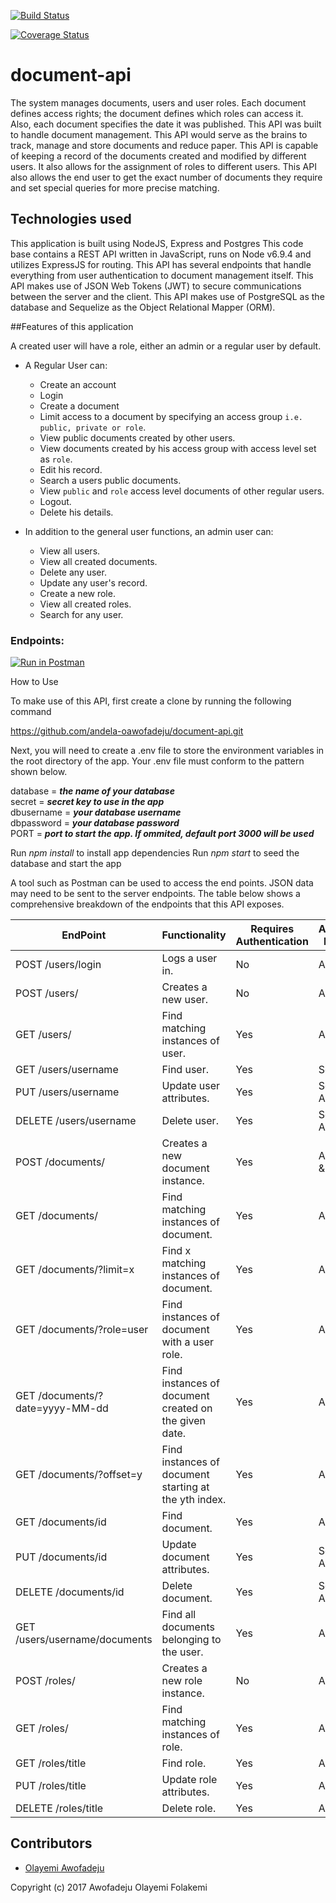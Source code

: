 [![Build Status](https://travis-ci.org/andela-oawofadeju/document-api.svg?branch=master)](https://travis-ci.org/andela-oawofadeju/document-api)

[![Coverage Status](https://coveralls.io/repos/github/andela-oawofadeju/document-api/badge.svg?branch=master)](https://coveralls.io/github/andela-oawofadeju/document-api?branch=master)

# document-api

The system manages documents, users and user roles. Each document defines access rights; the document defines which roles can access it. Also, each document specifies the date it was published.
This API was built to handle document management. This API would serve as the brains to track, manage and store documents and reduce paper. This API is capable of keeping a record of the documents created and modified by different users. It also allows for the assignment of roles to different users. This API also allows the end user to get the exact number of documents they require and set special queries for more precise matching.

## Technologies used

This application is built using NodeJS, Express and Postgres
This code base contains a REST API written in JavaScript, runs on Node v6.9.4 and utilizes ExpressJS for routing. This API has several endpoints that handle everything from user authentication to document management itself. This API makes use of JSON Web Tokens (JWT) to secure communications between the server and the client. This API makes use of PostgreSQL as the database and Sequelize as the Object Relational Mapper (ORM).


##Features of this application

A created user will have a role, either an admin or a regular user by default.
- A Regular User can: 
    - Create an account
    - Login
    - Create a document
    - Limit access to a document by specifying an access group `i.e. public, private or role`.
    - View public documents created by other users.
    - View documents created by his access group with access level set as `role`.
    - Edit his record.
    - Search a users public documents.
    - View `public` and `role` access level documents of other regular users.
    - Logout.
    - Delete his details.

- In addition to the general user functions, an admin user can:
    - View all users.
    - View all created documents.
    - Delete any user.
    - Update any user's record.
    - Create a new role.
    - View all created roles.
    - Search for any user.


### Endpoints:

[![Run in Postman](https://run.pstmn.io/button.svg)](https://app.getpostman.com/run-collection/78750173d816f51ab06c)

How to Use

To make use of this API, first create a clone by running the following command

https://github.com/andela-oawofadeju/document-api.git

Next, you will need to create a .env file to store the environment variables in the root directory of the app. Your .env file must conform to the pattern shown below.

database = ***_the name of your database_***  
secret = ***_secret key to use in the app_***  
dbusername = ***_your database username_***   
dbpassword = ***_your database password_***   
PORT = ***_port to start the app. If ommited, default port 3000 will be used_***   


Run *_npm install_* to install app dependencies
Run *_npm start_* to seed the database and start the app

A tool such as Postman can be used to access the end points. JSON data may need to be sent to the server endpoints. The table below shows a comprehensive breakdown of the endpoints that this API exposes.


EndPoint  |  Functionality | Requires Authentication | Access Level
------------  |  ----------------- | -------------------------------- | ------------------
| POST /users/login	| Logs a user in.	| No | All |
| POST /users/ |	Creates a new user. |	No | All|
| GET /users/ |	Find matching instances of user. |	Yes | Admin
| GET /users/username |	Find user. |	Yes | Self
| PUT /users/username	| Update user attributes. |	Yes | Self & Admin
| DELETE /users/username |	Delete user. |	Yes | Self & Admin
| POST /documents/ |	Creates a new document instance. |	Yes | Admin & User
| GET /documents/	| Find matching instances of document. |	Yes | All
| GET /documents/?limit=x	| Find x matching instances of document. |	Yes | All
| GET /documents/?role=user |	Find instances of document with a user role. |	Yes | All
| GET /documents/?date=yyyy-MM-dd	| Find instances of document created on the given date.	| Yes | All
| GET /documents/?offset=y | Find instances of document starting at the yth index. |	Yes | All
| GET /documents/id	| Find document. |	Yes | All
| PUT /documents/id	| Update document attributes. |	Yes | Self & Admin
| DELETE /documents/id	| Delete document.	| Yes | Self & Admin
| GET /users/username/documents	| Find all documents belonging to the user.	| Yes | All
| POST /roles/ |	Creates a new role instance. | No | Admin
| GET /roles/	| Find matching instances of role. |	Yes | Admin
| GET /roles/title	| Find role.	| Yes | Admin
| PUT /roles/title |	Update role attributes.	| Yes | Admin
| DELETE /roles/title	| Delete role.	| Yes | Admin


## Contributors
- [Olayemi Awofadeju](github.com/andela-oawofadeju)

Copyright (c) 2017 Awofadeju Olayemi Folakemi
